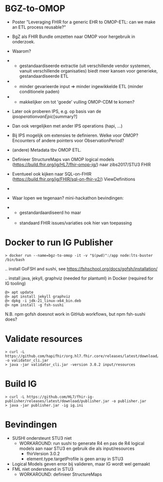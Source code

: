 # BGZ-to-OMOP

* Poster "Leveraging FHIR for a generic EHR to OMOP-ETL: can we make an ETL process reusable?"
* BgZ als FHIR Bundle omzetten naar OMOP voor hergebruik in onderzoek.
* Waarom?
* - gestandaardiseerde extractie (uit verschillende vendor systemen, vanuit verschillende organisaties) biedt meer kansen voor generieke, gestandaardiseerde ETL  
* - minder gevarieerde input => minder ingewikkelde ETL (minder conditionele paden)
* - makkelijker om tot 'goede' vulling OMOP-CDM te komen?
    
* Later ook proberen IPS, e.g. op basis van de $ips operation van Epic [$summary?]
* Dan ook vergelijken met ander IPS operations (hapi, ...)
* Bij IPS mogelijk om extensies te definieren. Welke voor OMOP? Encounters of andere pointers voor ObservationPeriod?
* (andere) Metadata tbv OMOP ETL.
* Definieer StructureMaps van OMOP logical models (https://build.fhir.org/ig/HL7/fhir-omop-ig/) naar zibs2017/STU3 FHIR
* Eventueel ook kijken naar SQL-on-FHIR (https://build.fhir.org/ig/FHIR/sql-on-fhir-v2/) ViewDefinitions
* 
* Waar lopen we tegenaan? mini-hackathon bevindingen:
* - gestandardaardiseerd ho maar
* - standaard FHIR issues/variaties ook hier van toepassing 

# Docker to run IG Publisher
```
> docker run --name=bgz-to-omop -it -v "$(pwd)":/app node:lts-buster /bin/bash
```
.. install GoFSH and sushi, see https://fshschool.org/docs/gofsh/installation/

.. install java, jekyll, graphviz (needed for plantuml) in Docker (required for IG tooling)

```
@> apt update
@> apt install jekyll graphviz
@> dpkg -i jdk-21_linux-x64_bin.deb
@> npm install -g fsh-sushi
```
N.B. npm gofsh doesnot work in GitHub workflows, but npm fsh-sushi does?

# Validate resources
```
> curl -L https://github.com/hapifhir/org.hl7.fhir.core/releases/latest/download/validator_cli.jar -o validator_cli.jar
> java -jar validator_cli.jar -version 3.0.2 input/resources
```

# Build IG
```
> curl -L https://github.com/HL7/fhir-ig-publisher/releases/latest/download/publisher.jar -o publisher.jar
> java -jar publisher.jar -ig ig.ini
```

# Bevindingen

* SUSHI ondersteunt STU3 niet
    * WORKAROUND: run sushi to generate R4 en pas de R4 logical models aan naar STU3 en gebruik die als input/resources
        * fhirVersion 3.0.2
        * element.type.targetProfile is geen array in STU3
* Logical Models geven error bij valideren, maar IG wordt wel gemaakt
* FML niet ondersteund in STU3
    * WORKAROUND: definieer StructureMaps
